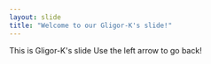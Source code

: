 ```yaml
---
layout: slide
title: "Welcome to our Gligor-K's slide!"
---
```

This is Gligor-K's slide
Use the left arrow to go back!